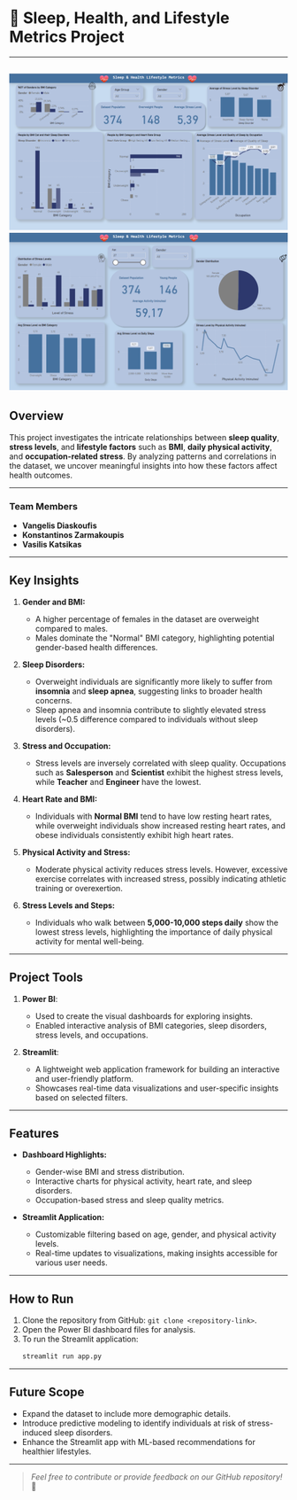 # 🌟 **Sleep, Health, and Lifestyle Metrics Project**

---

![Project Image Placeholder](https://github.com/vasilis6194/Sleep-and-Health-Lifestyle/blob/main/4.%20Dashboard/Health%20Metrics.png)
![Project Image Placeholder2](https://github.com/vasilis6194/Sleep-and-Health-Lifestyle/blob/main/5.%20Presentation/Healthy%20Lifestyle%20Metrics.png)
---

## **Overview**
This project investigates the intricate relationships between **sleep quality**, **stress levels**, and **lifestyle factors** such as **BMI**, **daily physical activity**, and **occupation-related stress**. By analyzing patterns and correlations in the dataset, we uncover meaningful insights into how these factors affect health outcomes.

---

### **Team Members**
- **Vangelis Diaskoufis**
- **Konstantinos Zarmakoupis**
- **Vasilis Katsikas**

---

## **Key Insights**
1. **Gender and BMI:**
   - A higher percentage of females in the dataset are overweight compared to males.
   - Males dominate the "Normal" BMI category, highlighting potential gender-based health differences.

2. **Sleep Disorders:**
   - Overweight individuals are significantly more likely to suffer from **insomnia** and **sleep apnea**, suggesting links to broader health concerns.
   - Sleep apnea and insomnia contribute to slightly elevated stress levels (~0.5 difference compared to individuals without sleep disorders).

3. **Stress and Occupation:**
   - Stress levels are inversely correlated with sleep quality. Occupations such as **Salesperson** and **Scientist** exhibit the highest stress levels, while **Teacher** and **Engineer** have the lowest.

4. **Heart Rate and BMI:**
   - Individuals with **Normal BMI** tend to have low resting heart rates, while overweight individuals show increased resting heart rates, and obese individuals consistently exhibit high heart rates.

5. **Physical Activity and Stress:**
   - Moderate physical activity reduces stress levels. However, excessive exercise correlates with increased stress, possibly indicating athletic training or overexertion.

6. **Stress Levels and Steps:**
   - Individuals who walk between **5,000-10,000 steps daily** show the lowest stress levels, highlighting the importance of daily physical activity for mental well-being.

---

## **Project Tools**
1. **Power BI**:
   - Used to create the visual dashboards for exploring insights.
   - Enabled interactive analysis of BMI categories, sleep disorders, stress levels, and occupations.

2. **Streamlit**:
   - A lightweight web application framework for building an interactive and user-friendly platform.
   - Showcases real-time data visualizations and user-specific insights based on selected filters.

---

## **Features**
- **Dashboard Highlights:**
  - Gender-wise BMI and stress distribution.
  - Interactive charts for physical activity, heart rate, and sleep disorders.
  - Occupation-based stress and sleep quality metrics.

- **Streamlit Application:**
  - Customizable filtering based on age, gender, and physical activity levels.
  - Real-time updates to visualizations, making insights accessible for various user needs.

---

## **How to Run**
1. Clone the repository from GitHub: `git clone <repository-link>`.
2. Open the Power BI dashboard files for analysis.
3. To run the Streamlit application:
   ```bash
   streamlit run app.py
   ```

---

## **Future Scope**
- Expand the dataset to include more demographic details.
- Introduce predictive modeling to identify individuals at risk of stress-induced sleep disorders.
- Enhance the Streamlit app with ML-based recommendations for healthier lifestyles.

---

> *Feel free to contribute or provide feedback on our GitHub repository!* 🚀

